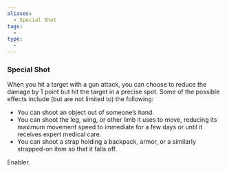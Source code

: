 ```yaml
---
aliases:
  - Special Shot
tags:
  - 
type:
  - 
---
```

### Special Shot

When you hit a target with a gun attack, you can choose to reduce the damage by 1 point but hit the target in a precise spot. Some of the possible effects include (but are not limited to) the following:

-   You can shoot an object out of someone’s hand.
-   You can shoot the leg, wing, or other limb it uses to move, reducing its maximum movement speed to immediate for a few days or until it receives expert medical care.
-   You can shoot a strap holding a backpack, armor, or a similarly strapped-on item so that it falls off.

Enabler.